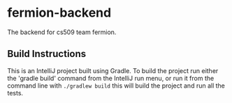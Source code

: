 # fermion-backend
The backend for cs509 team fermion.


## Build Instructions

This is an IntelliJ project built using Gradle. To build the project run either the 'gradle build' command from the IntelliJ run menu, or run it from the command line with `./gradlew build` this will build the project and run all the tests.
